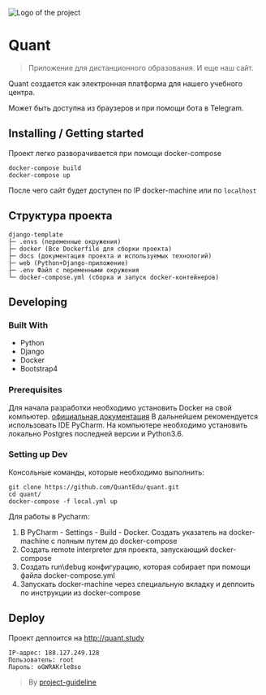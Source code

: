 ![Logo of the project](./images/logo.sample.png)

# Quant
> Приложение для дистанционного образования. И еще наш сайт.

Quant создается как электронная платформа для нашего учебного центра.

Может быть доступна из браузеров и при помощи бота в Telegram.

## Installing / Getting started

Проект легко разворачивается при помощи docker-compose

```shell
docker-compose build
docker-compose up
```

После чего сайт будет доступен по IP docker-machine или по `localhost`

## Структура проекта

```
django-template
├─ .envs (переменные окружения)
├─ docker (Все Dockerfile для сборки проекта)
├─ docs (документация проекта и используемых технологий)
├─ web (Python+Django-приложение)
├─ .env Файл с переменными окружения
└─ docker-compose.yml (сборка и запуск docker-контейнеров)
```

## Developing

### Built With
- Python
- Django
- Docker
- Bootstrap4

### Prerequisites
Для начала разработки необходимо установить Docker на свой компьютер. [официальная документация](https://docs.docker.com)
В дальнейшем рекомендуется использовать IDE PyCharm.
На компьютере необходимо установить локально Postgres последней версии и Python3.6.


### Setting up Dev

Консольные команды, которые необходимо выполнить:

```shell
git clone https://github.com/QuantEdu/quant.git
cd quant/
docker-compose -f local.yml up
```

Для работы в Pycharm:
1. В PyCharm - Settings - Build - Docker. Создать указатель на docker-machine с полным путем до docker-compose
2. Создать remote interpreter для проекта, запускающий docker-compose
3. Создать run\debug конфигурацию, которая собирает при помощи файла docker-compose.yml
4. Запускать docker-machine через специальную вкладку и деплоить по инструкции из docker-compose

## Deploy

Проект деплоится на http://quant.study
```
IP-адрес: 188.127.249.128
Пользователь: root
Пароль: oGWRAKrle8so
```



> By [project-guideline](https://github.com/wearehive/project-guidelines/blob/master/README.sample.md)

